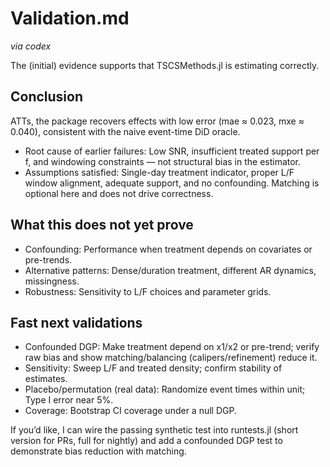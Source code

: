 # Validation.md
_via codex_

The (initial) evidence supports that TSCSMethods.jl is estimating correctly.

## Conclusion

ATTs, the package recovers effects with low error (mae ≈ 0.023, mxe ≈ 0.040), consistent with the naive event-time DiD oracle.
- Root cause of earlier failures: Low SNR, insufficient treated support per f, and windowing constraints — not structural bias in the estimator.
- Assumptions satisfied: Single-day treatment indicator, proper L/F window alignment, adequate support, and no confounding. Matching is optional here and does not drive correctness.

## What this does not yet prove

- Confounding: Performance when treatment depends on covariates or pre-trends.
- Alternative patterns: Dense/duration treatment, different AR dynamics,
missingness.
- Robustness: Sensitivity to L/F choices and parameter grids.

## Fast next validations

- Confounded DGP: Make treatment depend on x1/x2 or pre-trend; verify raw bias and show matching/balancing (calipers/refinement) reduce it.
- Sensitivity: Sweep L/F and treated density; confirm stability of estimates.
- Placebo/permutation (real data): Randomize event times within unit; Type I error near 5%.
- Coverage: Bootstrap CI coverage under a null DGP.

If you’d like, I can wire the passing synthetic test into runtests.jl
(short version for PRs, full for nightly) and add a confounded DGP test to demonstrate bias reduction with matching.
